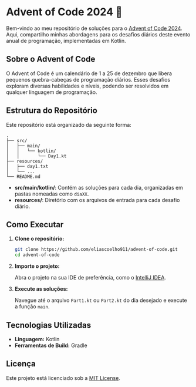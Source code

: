# Advent of Code 2024 🎄

Bem-vindo ao meu repositório de soluções para o [Advent of Code 2024](https://adventofcode.com/). Aqui, compartilho minhas abordagens para os desafios diários deste evento anual de programação, implementadas em Kotlin.

## Sobre o Advent of Code

O Advent of Code é um calendário de 1 a 25 de dezembro que libera pequenos quebra-cabeças de programação diários. Esses desafios exploram diversas habilidades e níveis, podendo ser resolvidos em qualquer linguagem de programação.

## Estrutura do Repositório

Este repositório está organizado da seguinte forma:

```
.
├── src/
│   ├── main/
│   │   └── kotlin/
│   │       └── Day1.kt
├── resources/
│   ├── day1.txt
│   └── ...
└── README.md
```

- **src/main/kotlin/**: Contém as soluções para cada dia, organizadas em pastas nomeadas como `diaXX`.
- **resources/**: Diretório com os arquivos de entrada para cada desafio diário.

## Como Executar

1. **Clone o repositório:**

   ```bash
   git clone https://github.com/eliascoelho911/advent-of-code.git
   cd advent-of-code
   ```

2. **Importe o projeto:**

   Abra o projeto na sua IDE de preferência, como o [IntelliJ IDEA](https://www.jetbrains.com/idea/).

3. **Execute as soluções:**

   Navegue até o arquivo `Part1.kt` ou `Part2.kt` do dia desejado e execute a função `main`.

## Tecnologias Utilizadas

- **Linguagem:** Kotlin
- **Ferramentas de Build:** Gradle

## Licença

Este projeto está licenciado sob a [MIT License](LICENSE).
